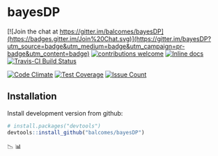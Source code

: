 # bayesDP
[![Join the chat at https://gitter.im/balcomes/bayesDP](https://badges.gitter.im/Join%20Chat.svg)](https://gitter.im/bayesDP?utm_source=badge&utm_medium=badge&utm_campaign=pr-badge&utm_content=badge)
[![contributions welcome](https://img.shields.io/badge/contributions-welcome-brightgreen.svg?style=flat)](https://github.com/balcomes/bayesDP/issues)
[![Inline docs](http://inch-ci.org/github/balcomes/bayesDP.svg?branch=master)](http://inch-ci.org/github/balcomes/bayesDP)
[![Travis-CI Build Status](https://travis-ci.org/balcomes/bayesDP.svg?branch=master)](https://travis-ci.org/balcomes/bayesDP)

[![Code Climate](https://codeclimate.com/github/balcomes/bayesDP/badges/gpa.svg)](https://codeclimate.com/github/balcomes/bayesDP)
[![Test Coverage](https://codeclimate.com/github/balcomes/bayesDP/badges/coverage.svg)](https://codeclimate.com/github/balcomes/bayesDP/coverage)
[![Issue Count](https://codeclimate.com/github/balcomes/bayesDP/badges/issue_count.svg)](https://codeclimate.com/github/balcomes/bayesDP)

## Installation

Install development version from github:

```R
# install.packages("devtools")
devtools::install_github("balcomes/bayesDP")
```

:chart_with_downwards_trend:  :bar_chart:
